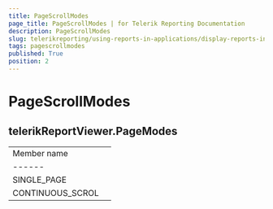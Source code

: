```yaml
---
title: PageScrollModes
page_title: PageScrollModes | for Telerik Reporting Documentation
description: PageScrollModes
slug: telerikreporting/using-reports-in-applications/display-reports-in-applications/web-application/html5-report-viewer/api-reference/telerikreportviewer-namespace/pagescrollmodes
tags: pagescrollmodes
published: True
position: 2
---
```


# PageScrollModes



## telerikReportViewer.PageModes

|   |   |
| ------ | ------ |
 Member name |
| ------ |
|SINGLE_PAGE|
|CONTINUOUS_SCROL|



